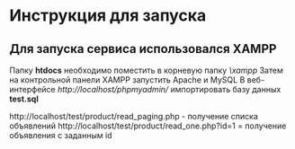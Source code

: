 # Инструкция для запуска

## Для запуска сервиса использовался XAMPP
Папку **htdocs** необходимо поместить в корневую папку *\xampp*
Затем на контрольной панели XAMPP запустить Apache и MySQL
В веб-интерфейсе *http://localhost/phpmyadmin/* импортировать базу данных **test.sql**

http://localhost/test/product/read_paging.php - получение списка объявлений
http://localhost/test/product/read_one.php?id=1 = получение объявления с заданным id